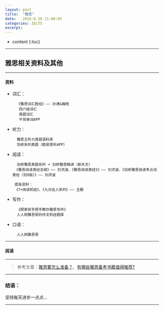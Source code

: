 ```yaml
---
layout: post
title:  "雅思"
date:   2016-6-28 11:08:05
categories: IELTS
excerpt: 
---
```


* content
{:toc}

---

## 雅思相关资料及其他

---

#### 资料

* 词汇：

        《雅思词汇胜经》—— 孙涛&梅晗
         四六级词汇
         真题词汇
         不背单词APP

* 听力：

        雅思王听力真题语料库
        剑桥系列真题（朗易思听APP）
   
* 阅读：

        剑桥雅思真题系列 + 剑桥雅思精讲（新东方）
       《雅思阅读真经总纲》—— 刘洪波、《雅思阅读真经5》—— 刘洪波、《剑桥雅思阅读考点词真经（剑9版）》—— 刘洪波
       
       提高资料：
       《7+阅读机经》、《九分达人系列》—— 王毅
       
* 写作：
        
        《顾家背手把手教你雅思写作》
        人人网雅思哥的作文机经题库
        
* 口语：

        人人网雅思哥
        
        
        

---

#### 阅读   


---

> 参考文章：[雅思要怎么准备？](https://www.zhihu.com/question/19709258/answer/39912178)、[有哪些雅思备考书籍值得推荐?](https://www.zhihu.com/question/21996188)

---

### 结语：

坚持每天进步一点点...

---